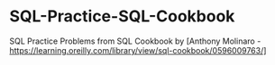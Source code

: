 # SQL-Practice-SQL-Cookbook
SQL Practice Problems from SQL Cookbook by [Anthony Molinaro - https://learning.oreilly.com/library/view/sql-cookbook/0596009763/]

